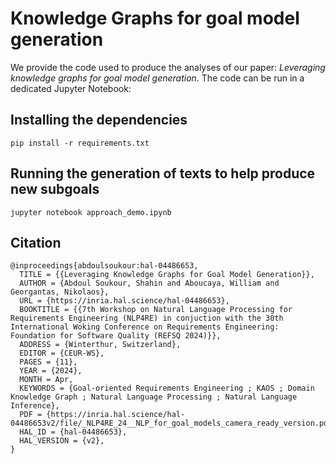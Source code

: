 # Knowledge Graphs for goal model generation

We provide the code used to produce the analyses of our paper: *Leveraging knowledge graphs for goal model generation*. The code can be run in a dedicated Jupyter Notebook:

## Installing the dependencies

```shell
pip install -r requirements.txt
```

## Running the generation of texts to help produce new subgoals

```shell
jupyter notebook approach_demo.ipynb
```

## Citation   
```
@inproceedings{abdoulsoukour:hal-04486653,
  TITLE = {{Leveraging Knowledge Graphs for Goal Model Generation}},
  AUTHOR = {Abdoul Soukour, Shahin and Aboucaya, William and Georgantas, Nikolaos},
  URL = {https://inria.hal.science/hal-04486653},
  BOOKTITLE = {{7th Workshop on Natural Language Processing for Requirements Engineering (NLP4RE) in conjuction with the 30th International Woking Conference on Requirements Engineering: Foundation for Software Quality (REFSQ 2024)}},
  ADDRESS = {Winterthur, Switzerland},
  EDITOR = {CEUR-WS},
  PAGES = {11},
  YEAR = {2024},
  MONTH = Apr,
  KEYWORDS = {Goal-oriented Requirements Engineering ; KAOS ; Domain Knowledge Graph ; Natural Language Processing ; Natural Language Inference},
  PDF = {https://inria.hal.science/hal-04486653v2/file/_NLP4RE_24__NLP_for_goal_models_camera_ready_version.pdf},
  HAL_ID = {hal-04486653},
  HAL_VERSION = {v2},
}
``` 
